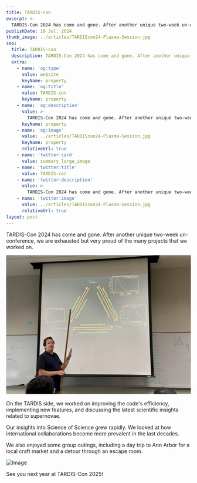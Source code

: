 ```yaml
---
title: TARDIS-con
excerpt: >-
  TARDIS-Con 2024 has come and gone. After another unique two-week un-conference, we are exhausted but very proud of the many projects that we worked on.
publishDate: 19 Jul, 2024
thumb_image: ../articles/TARDIScon24-Plasma-Session.jpg
seo:
  title: TARDIS-con
  description: TARDIS-Con 2024 has come and gone. After another unique two-week un-conference, we are exhausted but very proud of the many projects that we worked on.
  extra:
    - name: 'og:type'
      value: website
      keyName: property
    - name: 'og:title'
      value: TARDIS-con
      keyName: property
    - name: 'og:description'
      value: >-
        TARDIS-Con 2024 has come and gone. After another unique two-week un-conference, we are exhausted but very proud of the many projects that we worked on.
      keyName: property
    - name: 'og:image'
      value: ../articles/TARDIScon24-Plasma-Session.jpg
      keyName: property
      relativeUrl: true
    - name: 'twitter:card'
      value: summary_large_image
    - name: 'twitter:title'
      value: TARDIS-con
    - name: 'twitter:description'
      value: >-
        TARDIS-Con 2024 has come and gone. After another unique two-week un-conference, we are exhausted but very proud of the many projects that we worked on.
    - name: 'twitter:image'
      value: ../articles/TARDIScon24-Plasma-Session.jpg
      relativeUrl: true
layout: post
---
```


TARDIS-Con 2024 has come and gone. After another unique two-week un-conference, we are exhausted but very proud of the many projects that we worked on. 

<img src='\../articles/TARDIScon24-Plasma-triangle.png' alt='Image'>

On the TARDIS side, we worked on improving the code's efficiency, implementing new features, and discussing the latest scientific insights related to supernovae.

Our insights into Science of Science grew rapidly. We looked at how international collaborations become more prevalent in the last decades. 

We also enjoyed some group outings, including a day trip to Ann Arbor for a local craft market and a detour through an escape room.

<img src='\../articles/TARDIScon24-Group-outing.png' alt='Image'>

See you next year at TARDIS-Con 2025!


